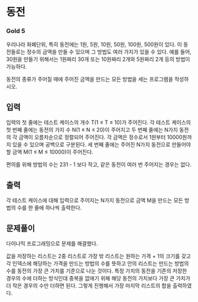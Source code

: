 # 동전

### Gold 5

우리나라 화폐단위, 특히 동전에는 1원, 5원, 10원, 50원, 100원, 500원이 있다. 이 동전들로는 정수의 금액을 만들 수 있으며 그 방법도 여러 가지가 있을 수 있다. 예를 들어, 30원을 만들기 위해서는 1원짜리 30개 또는 10원짜리 2개와 5원짜리 2개 등의 방법이 가능하다.

동전의 종류가 주어질 때에 주어진 금액을 만드는 모든 방법을 세는 프로그램을 작성하시오.

## 입력
입력의 첫 줄에는 테스트 케이스의 개수 T(1 ≤ T ≤ 10)가 주어진다. 각 테스트 케이스의 첫 번째 줄에는 동전의 가지 수 N(1 ≤ N ≤ 20)이 주어지고 두 번째 줄에는 N가지 동전의 각 금액이 오름차순으로 정렬되어 주어진다. 각 금액은 정수로서 1원부터 10000원까지 있을 수 있으며 공백으로 구분된다. 세 번째 줄에는 주어진 N가지 동전으로 만들어야 할 금액 M(1 ≤ M ≤ 10000)이 주어진다.

편의를 위해 방법의 수는 231 - 1 보다 작고, 같은 동전이 여러 번 주어지는 경우는 없다.

## 출력
각 테스트 케이스에 대해 입력으로 주어지는 N가지 동전으로 금액 M을 만드는 모든 방법의 수를 한 줄에 하나씩 출력한다.

## 문제풀이
다이나믹 프로그래밍으로 문제를 해결했다.

값을 저장하는 리스트는 2중 리스트로 가장 밖 리스트는 원하는 가격 + 1의 크기를 갖고 각 인덱스에 해당하는 가격을 만드는 방법의 수를 뜻하고 안의 리스트는 만드는 방법의 수를 동전의 가장 큰 가치를 기준으로 나눈 것이다. 특정 가치의 동전을 기존의 저장한 경우의 수에 더하는 방식인데 중복을 없애기 위해 해당 동전의 가치보다 가장 큰 가치가 더 작은 경우의 수만 더하면 된다. 그렇게 진행해서 가장 마지막 리스트의 합을 출력하였다.